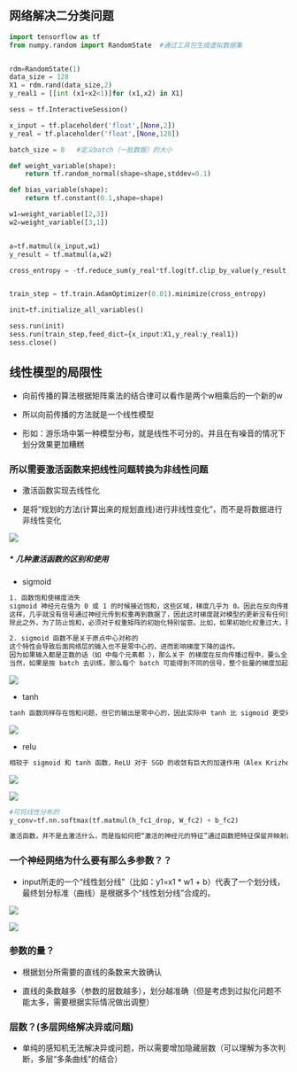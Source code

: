 ## 网络解决二分类问题

```python
import tensorflow as tf
from numpy.random import RandomState  #通过工具包生成虚拟数据集


rdm=RandomState(1)
data_size = 128
X1 = rdm.rand(data_size,2)
y_real1 = [[int (x1+x2<1)]for (x1,x2) in X1]

sess = tf.InteractiveSession()

x_input = tf.placeholder('float',[None,2])
y_real = tf.placeholder('float',[None,128])

batch_size = 8   #定义batch（一批数据）的大小

def weight_variable(shape):
    return tf.random_normal(shape=shape,stddev=0.1)

def bias_variable(shape):
    return tf.constant(0.1,shape=shape)

w1=weight_variable([2,3])
w2=weight_variable([3,1])


a=tf.matmul(x_input,w1)
y_result = tf.matmul(a,w2)

cross_entropy = -tf.reduce_sum(y_real*tf.log(tf.clip_by_value(y_result,1e-10,1.0)))


train_step = tf.train.AdamOptimizer(0.01).minimize(cross_entropy)

init=tf.initialize_all_variables()

sess.run(init)
sess.run(train_step,feed_dict={x_input:X1,y_real:y_real1})
sess.close()
```

## 线性模型的局限性

* 向前传播的算法根据矩阵乘法的结合律可以看作是两个w相乘后的一个新的w

* 所以向前传播的方法就是一个线性模型

* 形如：游乐场中第一种模型分布，就是线性不可分的。并且在有噪音的情况下划分效果更加糟糕

### 所以需要激活函数来把线性问题转换为非线性问题

* 激活函数实现去线性化

* 是将“规划的方法(计算出来的规划直线)进行非线性变化”，而不是将数据进行非线性变化


![](http://img.blog.csdn.net/20160630114839844)

##### * 几种激活函数的区别和使用

* sigmoid

```txt
1. 函数饱和使梯度消失
sigmoid 神经元在值为 0 或 1 的时候接近饱和，这些区域，梯度几乎为 0。因此在反向传播时，这个局部梯度会与整个代价函数关于该单元输出的梯度相乘，结果也会接近为 0 。
这样，几乎就没有信号通过神经元传到权重再到数据了，因此这时梯度就对模型的更新没有任何贡献。
除此之外，为了防止饱和，必须对于权重矩阵的初始化特别留意。比如，如果初始化权重过大，那么大多数神经元将会饱和，导致网络就几乎不学习。

2. sigmoid 函数不是关于原点中心对称的
这个特性会导致后面网络层的输入也不是零中心的，进而影响梯度下降的运作。
因为如果输入都是正数的话（如 中每个元素都 ），那么关于 的梯度在反向传播过程中，要么全是正数，要么全是负数（具体依据整个表达式 而定），这将会导致梯度下降权重更新时出现 z 字型的下降。
当然，如果是按 batch 去训练，那么每个 batch 可能得到不同的信号，整个批量的梯度加起来后可以缓解这个问题。因此，该问题相对于上面的神经元饱和问题来说只是个小麻烦，没有那么严重。
```
![](https://upload.wikimedia.org/wikipedia/commons/thumb/8/88/Logistic-curve.svg/600px-Logistic-curve.svg.png)

* tanh

```txt
tanh 函数同样存在饱和问题，但它的输出是零中心的，因此实际中 tanh 比 sigmoid 更受欢迎。
```

![](http://mathworld.wolfram.com/images/interactive/TanhReal.gif)

* relu

```txt
相较于 sigmoid 和 tanh 函数，ReLU 对于 SGD 的收敛有巨大的加速作用（Alex Krizhevsky 指出有 6 倍之多）。有人认为这是由它的线性、非饱和的公式导致的。
```

![](https://cs231n.github.io/assets/nn1/relu.jpeg)

![](http://7pn4yt.com1.z0.glb.clouddn.com/blog-relu-perf.png)
```python
#可将线性分布的
y_conv=tf.nn.softmax(tf.matmul(h_fc1_drop, W_fc2) + b_fc2)
```

```txt
激活函数，并不是去激活什么，而是指如何把“激活的神经元的特征”通过函数把特征保留并映射出来（保留特征，去除一些数据中是的冗余），这是神经网络能解决非线性问题关键
```

### 一个神经网络为什么要有那么多参数？？

* input所走的一个“线性划分线”（比如：y1=x1 * w1 + b）代表了一个划分线，最终划分标准（曲线）是根据多个“线性划分线”合成的。

![](http://img.blog.csdn.net/20160630103416973)

![](http://img.blog.csdn.net/20160630104959185)
### 参数的量？

* 根据划分所需要的直线的条数来大致确认

* 直线的条数越多（参数的层数越多），划分越准确（但是考虑到过拟化问题不能太多，需要根据实际情况做出调整）


### 层数？(多层网络解决异或问题)

* 单纯的感知机无法解决异或问题，所以需要增加隐藏层数（可以理解为多次判断，多层“多条曲线”的结合）





